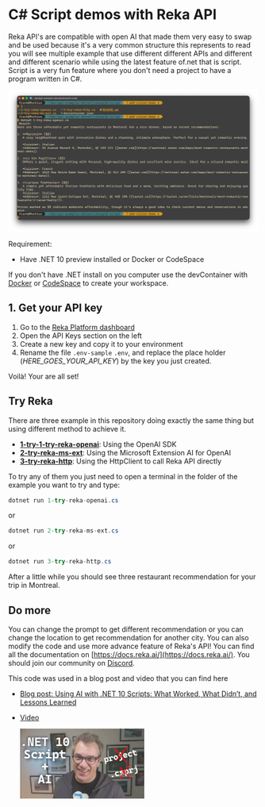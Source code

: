 # C# Script demos with Reka API

Reka API's are compatible with open AI that made them very easy to swap and be used because it's a very common structure this represents to read you will see multiple example that use different different APIs and different and different scenario while using the latest feature of.net that is script. Script is a very fun feature where you don't need a project to have a program written in C#.

![screen capture](../assets/capture-file-based.png)

Requirement:

- Have .NET 10 preview installed or Docker or CodeSpace

If you don't have .NET install on you computer use the devContainer with [Docker](https://code.visualstudio.com/docs/devcontainers/tutorial) or [CodeSpace](https://docs.github.com/en/codespaces/quickstart) to create your workspace.

## 1. Get your API key

1) Go to the [Reka Platform dashboard](https://link.reka.ai/free)
2) Open the API Keys section on the left
3) Create a new key and copy it to your environment
4) Rename the file `.env-sample` `.env`, and replace the place holder (*HERE_GOES_YOUR_API_KEY*) by the key you just created.

Voilà! Your are all set!

## Try Reka

There are three example in this repository doing exactly the same thing but using different method to achieve it.

- **[1-try-1-try-reka-openai](./1-try-reka-openai.cs)**: Using the OpenAI SDK
- **[2-try-reka-ms-ext](./2-try-reka-ms-ext.cs)**: Using the Microsoft Extension AI for OpenAI
- **[3-try-reka-http](./3-try-reka-http.cs)**: Using the HttpClient to call Reka API directly

To try any of them you just need to open a terminal in the folder of the example you want to try and type:

```csharp
dotnet run 1-try-reka-openai.cs
```

or

```csharp
dotnet run 2-try-reka-ms-ext.cs
```

or

```csharp
dotnet run 3-try-reka-http.cs
```

After a little while you should see three restaurant recommendation for your trip in Montreal.

## Do more

You can change the prompt to get different recommendation or you can change the location to get recommendation for another city. You can also modify the code and use more advance feature of Reka's API! You can find all the documentation on [https://docs.reka.ai/](https://docs.reka.ai/). You should join our community on [Discord](https://discord.com/invite/MTRJEBvH).

This code was used in a blog post and video that you can find here

- [Blog post: Using AI with .NET 10 Scripts: What Worked, What Didn’t, and Lessons Learned](https://www.frankysnotes.com/2025/09/using-ai-with-net-10-scripts-what.html)
- [Video ](https://www.youtube.com/watch?v=JwFHKQkah30)

  ![Using AI with .NET 10 Scripts: What Worked, What Didn’t, and Lessons Learned](../assets/dotnet-ai-file-based.jpg)
